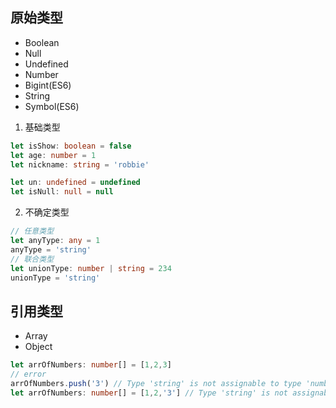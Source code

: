 ## 原始类型

- Boolean
- Null
- Undefined
- Number
- Bigint(ES6)
- String
- Symbol(ES6)

1. 基础类型

```ts
let isShow: boolean = false
let age: number = 1
let nickname: string = 'robbie'

let un: undefined = undefined
let isNull: null = null
```

2. 不确定类型

```ts
// 任意类型
let anyType: any = 1 
anyType = 'string'
// 联合类型
let unionType: number | string = 234
unionType = 'string'
```



## 引用类型

- Array
- Object


```ts
let arrOfNumbers: number[] = [1,2,3]
// error
arrOfNumbers.push('3') // Type 'string' is not assignable to type 'number'.ts(2322)
let arrOfNumbers: number[] = [1,2,'3'] // Type 'string' is not assignable to type 'number'.ts(2322)


```